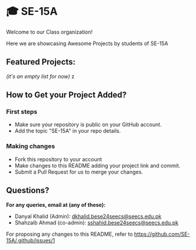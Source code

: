 # 🎓 SE-15A

Welcome to our Class organization!

Here we are showcasing Awesome Projects by students of SE-15A

## Featured Projects:

*(it's an empty list for now)*
z
## How to Get your Project Added?

### First steps

- Make sure your repository is public on your GitHub account.
- Add the topic "SE-15A" in your repo details.

### Making changes

- Fork this repository to your account
- Make changes to this README adding your project link and commit.
- Submit a Pull Request for us to merge your changes.

## Questions?

**For any queries, email at (any of these):**

- Danyal Khalid (Admin): dkhalid.bese24seecs@seecs.edu.pk
- Shahzaib Ahmad (co-admin): sshahid.bese24seecs@seecs.edu.pk

For proposing any changes to this README, refer to https://github.com/SE-15A/.github/issues/1
